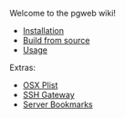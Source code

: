 Welcome to the pgweb wiki!

- [Installation](https://github.com/sosedoff/pgweb/wiki/Installation)
- [Build from source](https://github.com/sosedoff/pgweb/wiki/Build-from-source)
- [Usage](https://github.com/sosedoff/pgweb/wiki/Usage)

Extras:

- [OSX Plist](https://github.com/sosedoff/pgweb/wiki/Plist)
- [SSH Gateway](https://github.com/sosedoff/pgweb/wiki/SSH-Gateway)
- [Server Bookmarks](https://github.com/sosedoff/pgweb/wiki/Server-Connection-Bookmarks)